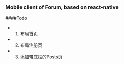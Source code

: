 ### Mobile client of Forum, based on react-native

####Todo
 * 1. 布局首页
 * 2. 布局注册页
 * 3. 添加带底栏的Posts页
